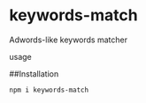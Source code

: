 # keywords-match
Adwords-like keywords matcher

usage

##Installation

```sh
npm i keywords-match
```
